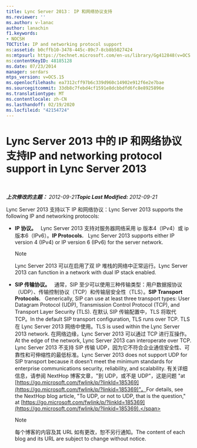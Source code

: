 ```yaml
---
title: Lync Server 2013： IP 和网络协议支持
ms.reviewer: ''
ms.author: v-lanac
author: lanachin
f1.keywords:
- NOCSH
TOCTitle: IP and networking protocol support
ms:assetid: b0cffb10-3478-445c-89c7-8cb8b5027424
ms:mtpsurl: https://technet.microsoft.com/en-us/library/Gg412848(v=OCS.15)
ms:contentKeyID: 48185128
ms.date: 07/23/2014
manager: serdars
mtps_version: v=OCS.15
ms.openlocfilehash: ea7312cff97b6c339d960c14902e912f6e2e7bae
ms.sourcegitcommit: 33db8c7febd4cf1591e8dcbbdfd6fc8e8925896e
ms.translationtype: MT
ms.contentlocale: zh-CN
ms.lasthandoff: 02/19/2020
ms.locfileid: "42154724"
---
```

<div data-xmlns="http://www.w3.org/1999/xhtml">

<div class="topic" data-xmlns="http://www.w3.org/1999/xhtml" data-msxsl="urn:schemas-microsoft-com:xslt" data-cs="http://msdn.microsoft.com/">

<div data-asp="https://msdn2.microsoft.com/asp">

# <a name="ip-and-networking-protocol-support-in-lync-server-2013"></a><span data-ttu-id="d0e52-102">Lync Server 2013 中的 IP 和网络协议支持</span><span class="sxs-lookup"><span data-stu-id="d0e52-102">IP and networking protocol support in Lync Server 2013</span></span>

</div>

<div id="mainSection">

<div id="mainBody">

<span> </span>

<span data-ttu-id="d0e52-103">_**上次修改的主题：** 2012-09-21_</span><span class="sxs-lookup"><span data-stu-id="d0e52-103">_**Topic Last Modified:** 2012-09-21_</span></span>

<span data-ttu-id="d0e52-104">Lync Server 2013 支持以下 IP 和网络协议：</span><span class="sxs-lookup"><span data-stu-id="d0e52-104">Lync Server 2013 supports the following IP and networking protocols:</span></span>

  - <span data-ttu-id="d0e52-105">**IP 协议。**   Lync Server 2013 支持对服务器网络采用 ip 版本4（IPv4）或 ip 版本6（IPv6）。</span><span class="sxs-lookup"><span data-stu-id="d0e52-105">**IP Protocols.**   Lync Server 2013 supports either IP version 4 (IPv4) or IP version 6 (IPv6) for the server network.</span></span>
    
    <div>
    

    > [!NOTE]  
    > <span data-ttu-id="d0e52-106">Lync Server 2013 可以在启用了双 IP 堆栈的网络中正常运行。</span><span class="sxs-lookup"><span data-stu-id="d0e52-106">Lync Server 2013 can function in a network with dual IP stack enabled.</span></span>

    
    </div>

  - <span data-ttu-id="d0e52-107">**SIP 传输协议。**   通常，SIP 至少可以使用三种传输类型：用户数据报协议（UDP）、传输控制协议（TCP）和传输层安全性（TLS）。</span><span class="sxs-lookup"><span data-stu-id="d0e52-107">**SIP Transport Protocols.**   Generically, SIP can use at least three transport types: User Datagram Protocol (UDP), Transmission Control Protocol (TCP), and Transport Layer Security (TLS).</span></span> <span data-ttu-id="d0e52-108">在默认 SIP 传输配置中，TLS 将取代 TCP。</span><span class="sxs-lookup"><span data-stu-id="d0e52-108">In the default SIP transport configuration, TLS runs over TCP.</span></span> <span data-ttu-id="d0e52-109">TLS 在 Lync Server 2013 网络中使用。</span><span class="sxs-lookup"><span data-stu-id="d0e52-109">TLS is used within the Lync Server 2013 network.</span></span> <span data-ttu-id="d0e52-110">在网络边缘，Lync Server 2013 可以通过 TCP 进行互操作。</span><span class="sxs-lookup"><span data-stu-id="d0e52-110">At the edge of the network, Lync Server 2013 can interoperate over TCP.</span></span> <span data-ttu-id="d0e52-111">Lync Server 2013 不支持 SIP 传输 UDP，因为它不符合企业通信安全性、可靠性和可伸缩性的最低标准。</span><span class="sxs-lookup"><span data-stu-id="d0e52-111">Lync Server 2013 does not support UDP for SIP transport because it doesn’t meet the minimum standards for enterprise communications security, reliability, and scalability.</span></span> <span data-ttu-id="d0e52-112">有关详细信息，请参阅 NextHop 博客文章，"到 UDP，或不是 UDP"，这是问题 "at [https://go.microsoft.com/fwlink/p/?linkId=185369](https://go.microsoft.com/fwlink/p/?linkid=185369)"。</span><span class="sxs-lookup"><span data-stu-id="d0e52-112">For details, see the NextHop blog article, "To UDP, or not to UDP, that is the question," at [https://go.microsoft.com/fwlink/p/?linkId=185369](https://go.microsoft.com/fwlink/p/?linkid=185369).</span></span>
    
    <div>
    

    > [!NOTE]  
    > <span data-ttu-id="d0e52-113">每个博客的内容及其 URL 如有更改，恕不另行通知。</span><span class="sxs-lookup"><span data-stu-id="d0e52-113">The content of each blog and its URL are subject to change without notice.</span></span>

    
    </div>

</div>

<span> </span>

</div>

</div>

</div>

